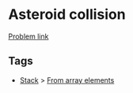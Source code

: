 # Asteroid collision

[Problem link](https://leetcode.com/problems/asteroid-collision)

## Tags

* [Stack](/README.md#Stack) > [From array elements](/README.md#Stack-From_array_elements)
